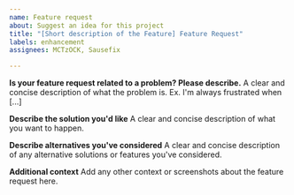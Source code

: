 ```yaml
---
name: Feature request
about: Suggest an idea for this project
title: "[Short description of the Feature] Feature Request"
labels: enhancement
assignees: MCTzOCK, Sausefix

---
```


**Is your feature request related to a problem? Please describe.**
A clear and concise description of what the problem is. Ex. I'm always frustrated when [...]

**Describe the solution you'd like**
A clear and concise description of what you want to happen.

**Describe alternatives you've considered**
A clear and concise description of any alternative solutions or features you've considered.

**Additional context**
Add any other context or screenshots about the feature request here.
